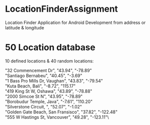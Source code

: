 # LocationFinderAssignment

Location Finder Application for Android Development from address or latitude & longitude

# 50 Location database
10 defined locations & 40 random locations:

"32 Commencement Dr", "43.94", "-78.89"\
"Santiago Bernabeu", "40.45", "-3.69"\
"1 Bass Pro Mills Dr, Vaughan", "43.83", "-79.54"\
"Kuta Beach, Bali", "-8.72", "115.17"\
"419 King St W, Oshawa", "43.89", "-78.88"\
"2000 Simcoe St N", "43.95", "-78.89"\
"Borobudur Temple, Java", "-7.61", "110.20"\
"Silverstone Circuit, ", "52.07", "-1.02"\
"Golden Gate Beach, San Fransisco", "37.82", "-122.48"\
"555 W Hastings St, Vancouver", "49.28", "-123.11"\

